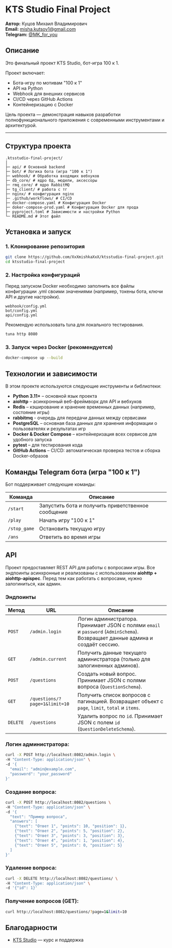 # KTS Studio Final Project

**Автор:** Куцов Михаил Владимирович  
**Email:** misha.kutsov1@gmail.com  
**Telegram:** [@MK_for_you](https://t.me/MK_for_you)

## Описание

Это финальный проект KTS Studio, бот-игра 100 к 1.  

Проект включает:  

- Бота-игру по мотивам "100 к 1"  
- API на Python  
- Webhook для внешних сервисов  
- CI/CD через GitHub Actions  
- Контейнеризацию с Docker  

Цель проекта — демонстрация навыков разработки полнофункционального приложения с современными инструментами и архитектурой.  

---

## Структура проекта
```
.ktsstudio-final-project/
│
├─ api/ # Основной backend
├─ bot/ # Логика бота (игра "100 к 1")
├─ webhook/ # Обработка входящих вебхуков
├─ db_core/ # ядро бд, модели, аксессоры
├─ rmq_core/ # ядро RabbitMQ
├─ tg_client/ # работа с тг
├─ nginx/ # конфигурация nginx
├─ .github/workflows/ # CI/CD
├─ docker-compose.yaml # Конфигурация Docker
├─ doker-compose-prod.yaml # Конфигурация Docker для прода
├─ pyproject.toml # Зависимости и настройки Python
└─ README.md # Этот файл
```

## Установка и запуск

### 1. Клонирование репозитория

```bash
git clone https://github.com/XxXmishkaXxX/ktsstudio-final-project.git
cd ktsstudio-final-project
```
### 2. Настройка конфигураций

Перед запуском Docker необходимо заполнить все файлы конфигурации .yml своими значениями (например, токены бота, ключи API и другие настройки).

```
webhook/config.yml
bot/config.yml
api/config.yml
```
Рекомендую использовать tuna для локального тестирования.
```bash
tuna http 8080
```

### 3. Запуск через Docker (рекомендуется)
```bash
docker-compose up --build
```

## Технологии и зависимости

В этом проекте используются следующие инструменты и библиотеки:

- **Python 3.11+** – основной язык проекта  
- **aiohttp** – асинхронный веб-фреймворк для API и вебхуков  
- **Redis** – кэширование и хранение временных данных (например, состояние игры)
- **rabbitmq** - очередь для передачи данных между сервисами 
- **PostgreSQL** – основная база данных для хранения информации о пользователях и результатах игр  
- **Docker & Docker Compose** – контейнеризация всех сервисов для удобного запуска  
- **pytest** – для тестирования кода  
- **GitHub Actions** – CI/CD: автоматическая проверка тестов и сборка Docker-образов  

## Команды Telegram бота (игра "100 к 1")

Бот поддерживает следующие команды:

| Команда       | Описание |
|---------------|----------|
| `/start`      | Запустить бота и получить приветственное сообщение |
| `/play`       | Начать игру "100 к 1" |
| `/stop_game`  | Остановить текущую игру |
| `/ans` | Ответить во время игры | 


## API

Проект предоставляет REST API для работы с вопросами игры. Все эндпоинты асинхронные и реализованы с использованием **aiohttp + aiohttp-apispec**. Перед тем как работать с вопросами, нужно залогиниться, как админ.

### Эндпоинты
| Метод  | URL           | Описание |
|--------|---------------|----------|
| `POST` | `/admin.login` | Логин администратора. Принимает JSON с полями `email` и `password` (`AdminSchema`). Возвращает данные админа и создаёт сессию. |
| `GET`  | `/admin.current` | Получить данные текущего администратора (только для залогиненных админов). |
| `POST` | `/questions`       | Создать новый вопрос. Принимает JSON с полями вопроса (`QuestionSchema`). |
| `GET`  | `/questions/?page=1&limit=10` | Получить список вопросов с пагинацией. Возвращает объект с `page`, `limit`, `total` и `items`. |
| `DELETE` | `/questions`     | Удалить вопрос по `id`. Принимает JSON с полем `id` (`QuestionDeleteSchema`). |

### Логин администратора:

```bash
curl -X POST http://localhost:8082/admin.login \
-H "Content-Type: application/json" \
-d '{
  "email": "admin@example.com",
  "password": "your_password"
}'
```
### Создание вопроса:
```bash
curl -X POST http://localhost:8082/questions \
-H "Content-Type: application/json" \
-d '{
  "text": "Пример вопроса",
  "answers": [
    {"text": "Ответ 1", "points": 10, "position": 1},
    {"text": "Ответ 2", "points": 5, "position": 2},
    {"text": "Ответ 3", "points": 3, "position": 3},
    {"text": "Ответ 4", "points": 1, "position": 4},
    {"text": "Ответ 5", "points": 0, "position": 5}
  ]
}'
```
### Удаление вопроса:
```bash
curl -X DELETE http://localhost:8082/questions/ \
-H "Content-Type: application/json" \
-d '{"id": 1}'
```

### Получение вопросов (GET):
```bash
curl http://localhost:8082/questions/?page=1&limit=10
```

## Благодарности

- [KTS Studio](https://ktsstudio.ru/) — курс и поддержка





